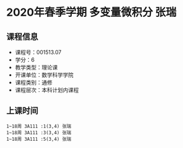 # 2020年春季学期 多变量微积分 张瑞






## 课程信息

- 课程号：001513.07
- 学分：6
- 教学类型：理论课
- 开课单位：数学科学学院
- 课程类别：通修
- 课程层次：本科计划内课程

## 上课时间

```
1~18周 3A111 :1(3,4) 张瑞
1~18周 3A111 :3(3,4) 张瑞
1~18周 3A111 :5(3,4) 张瑞
```

